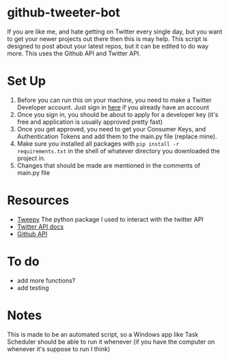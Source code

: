 # github-tweeter-bot
If you are like me, and hate getting on Twitter every single day, but you want to get your newer projects out there then this is may help. This script is designed to post
about your latest repos, but it can be edited to do way more. This uses the Github API and Twitter API.

# Set Up
1. Before you can run this on your machine, you need to make a Twitter Developer account. Just sign in [here](https://developer.twitter.com/en/portal/dashboard) if you already have an account
2. Once you sign in, you should be about to apply for a developer key (it's free and application is usually approved pretty fast)
3. Once you get approved, you need to get your Consumer Keys, and Authentication Tokens and add them to the main.py file (replace mine).
4. Make sure you installed all packages with ```pip install -r requirements.txt``` in the shell of whatever directory you downloaded the project in. 
5. Changes that should be made are mentioned in the comments of main.py file

# Resources
- [Tweepy](https://www.tweepy.org/) The python package I used to interact with the twitter API
- [Twitter API docs](https://developer.twitter.com/en/docs)
- [Github API](https://docs.github.com/en/rest)

# To do
- add more functions?
- add testing

# Notes
This is made to be an automated script, so a Windows app like Task Scheduler should be able to run it whenever (if you have the computer on whenever it's suppose to run I think)
